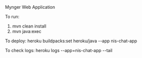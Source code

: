 Mynger Web Application


To run:
1. mvn clean install
2. mvn java:exec

To deploy:
heroku buildpacks:set heroku/java --app nis-chat-app

To check logs:
heroku logs --app=nis-chat-app --tail
